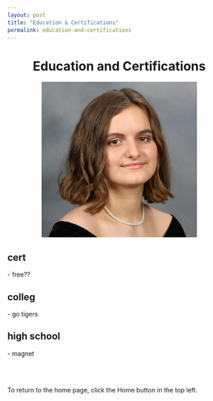 ```yaml
---
layout: post
title: "Education & Certifications"
permalink: education-and-certifications
---
```

<h1 class="post-title p-name"><span class="gold"> <div style="text-align:center"> Education and Certifications </div></span></h1>

<div style="text-align: center"><img src="/assets/images/GradPic.jpg" width="350"></div>

<h2 class="post-title p-name"><span class="white">cert</span></h2>
- free??
<h2 class="post-title p-name"><span class="white">colleg</span></h2>
- go tigers
<h2 class="post-title p-name"><span class="white">high school</span></h2>
- magnet



<br><br><br>To return to the home page, click the Home button in the top left.